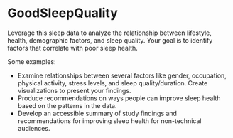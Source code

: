 # GoodSleepQuality
Leverage this sleep data to analyze the relationship between lifestyle, health, demographic factors, and sleep quality. Your goal is to identify factors that correlate with poor sleep health.

Some examples:

- Examine relationships between several factors like gender, occupation, physical activity, stress levels, and sleep quality/duration. Create visualizations to present your findings.
- Produce recommendations on ways people can improve sleep health based on the patterns in the data.
- Develop an accessible summary of study findings and recommendations for improving sleep health for non-technical audiences.
